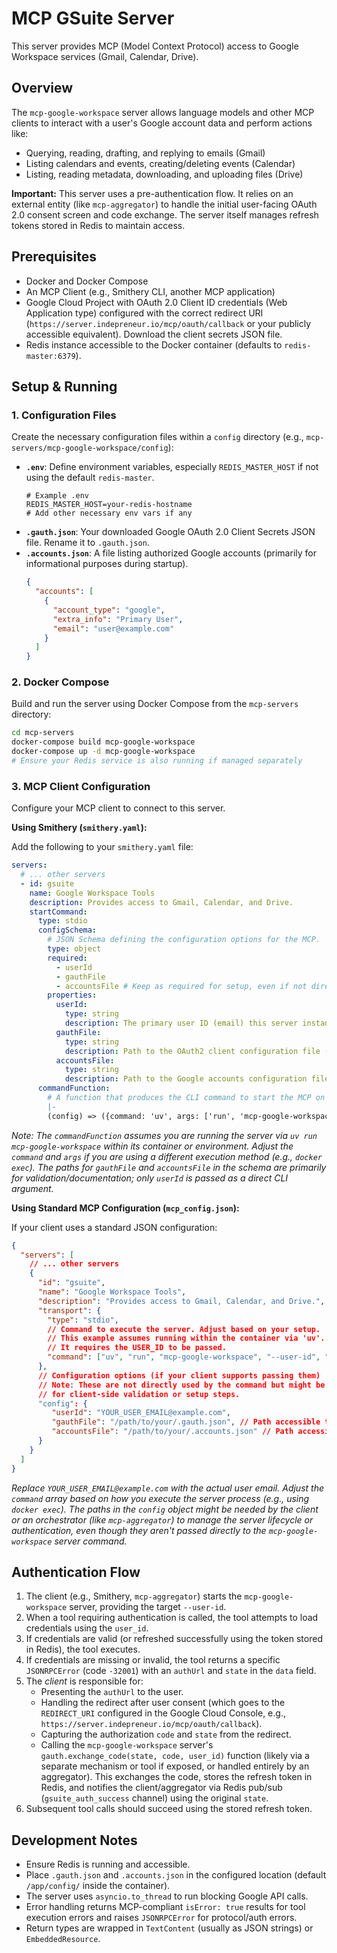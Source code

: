 # MCP GSuite Server

This server provides MCP (Model Context Protocol) access to Google Workspace services (Gmail, Calendar, Drive).

## Overview

The `mcp-google-workspace` server allows language models and other MCP clients to interact with a user's Google account data and perform actions like:

*   Querying, reading, drafting, and replying to emails (Gmail)
*   Listing calendars and events, creating/deleting events (Calendar)
*   Listing, reading metadata, downloading, and uploading files (Drive)

**Important:** This server uses a pre-authentication flow. It relies on an external entity (like `mcp-aggregator`) to handle the initial user-facing OAuth 2.0 consent screen and code exchange. The server itself manages refresh tokens stored in Redis to maintain access.

## Prerequisites

*   Docker and Docker Compose
*   An MCP Client (e.g., Smithery CLI, another MCP application)
*   Google Cloud Project with OAuth 2.0 Client ID credentials (Web Application type) configured with the correct redirect URI (`https://server.indepreneur.io/mcp/oauth/callback` or your publicly accessible equivalent). Download the client secrets JSON file.
*   Redis instance accessible to the Docker container (defaults to `redis-master:6379`).

## Setup & Running

### 1. Configuration Files

Create the necessary configuration files within a `config` directory (e.g., `mcp-servers/mcp-google-workspace/config`):

*   **`.env`**: Define environment variables, especially `REDIS_MASTER_HOST` if not using the default `redis-master`.
    ```env
    # Example .env
    REDIS_MASTER_HOST=your-redis-hostname
    # Add other necessary env vars if any
    ```
*   **`.gauth.json`**: Your downloaded Google OAuth 2.0 Client Secrets JSON file. Rename it to `.gauth.json`.
*   **`.accounts.json`**: A file listing authorized Google accounts (primarily for informational purposes during startup).
    ```json
    {
      "accounts": [
        {
          "account_type": "google",
          "extra_info": "Primary User",
          "email": "user@example.com"
        }
      ]
    }
    ```

### 2. Docker Compose

Build and run the server using Docker Compose from the `mcp-servers` directory:

```bash
cd mcp-servers
docker-compose build mcp-google-workspace
docker-compose up -d mcp-google-workspace
# Ensure your Redis service is also running if managed separately
```

### 3. MCP Client Configuration

Configure your MCP client to connect to this server.

**Using Smithery (`smithery.yaml`):**

Add the following to your `smithery.yaml` file:

```yaml
servers:
  # ... other servers
  - id: gsuite
    name: Google Workspace Tools
    description: Provides access to Gmail, Calendar, and Drive.
    startCommand:
      type: stdio
      configSchema:
        # JSON Schema defining the configuration options for the MCP.
        type: object
        required:
          - userId
          - gauthFile
          - accountsFile # Keep as required for setup, even if not direct CLI arg
        properties:
          userId:
            type: string
            description: The primary user ID (email) this server instance will handle.
          gauthFile:
            type: string
            description: Path to the OAuth2 client configuration file (e.g., /app/config/.gauth.json).
          accountsFile:
            type: string
            description: Path to the Google accounts configuration file (e.g., /app/config/.accounts.json).
      commandFunction:
        # A function that produces the CLI command to start the MCP on stdio.
        |-
        (config) => ({command: 'uv', args: ['run', 'mcp-google-workspace', '--user-id', config.userId]})

```
*Note: The `commandFunction` assumes you are running the server via `uv run mcp-google-workspace` within its container or environment. Adjust the `command` and `args` if you are using a different execution method (e.g., `docker exec`). The paths for `gauthFile` and `accountsFile` in the schema are primarily for validation/documentation; only `userId` is passed as a direct CLI argument.*

**Using Standard MCP Configuration (`mcp_config.json`):**

If your client uses a standard JSON configuration:

```json
{
  "servers": [
    // ... other servers
    {
      "id": "gsuite",
      "name": "Google Workspace Tools",
      "description": "Provides access to Gmail, Calendar, and Drive.",
      "transport": {
        "type": "stdio",
        // Command to execute the server. Adjust based on your setup.
        // This example assumes running within the container via 'uv'.
        // It requires the USER_ID to be passed.
        "command": ["uv", "run", "mcp-google-workspace", "--user-id", "YOUR_USER_EMAIL@example.com"]
      },
      // Configuration options (if your client supports passing them)
      // Note: These are not directly used by the command but might be needed
      // for client-side validation or setup steps.
      "config": {
         "userId": "YOUR_USER_EMAIL@example.com",
         "gauthFile": "/path/to/your/.gauth.json", // Path accessible to the client/orchestrator
         "accountsFile": "/path/to/your/.accounts.json" // Path accessible to the client/orchestrator
      }
    }
  ]
}
```
*Replace `YOUR_USER_EMAIL@example.com` with the actual user email.*
*Adjust the `command` array based on how you execute the server process (e.g., using `docker exec`).*
*The paths in the `config` object might be needed by the client or an orchestrator (like `mcp-aggregator`) to manage the server lifecycle or authentication, even though they aren't passed directly to the `mcp-google-workspace` server command.*

## Authentication Flow

1.  The client (e.g., Smithery, `mcp-aggregator`) starts the `mcp-google-workspace` server, providing the target `--user-id`.
2.  When a tool requiring authentication is called, the tool attempts to load credentials using the `user_id`.
3.  If credentials are valid (or refreshed successfully using the token stored in Redis), the tool executes.
4.  If credentials are missing or invalid, the tool returns a specific `JSONRPCError` (code `-32001`) with an `authUrl` and `state` in the `data` field.
5.  The *client* is responsible for:
    *   Presenting the `authUrl` to the user.
    *   Handling the redirect after user consent (which goes to the `REDIRECT_URI` configured in the Google Cloud Console, e.g., `https://server.indepreneur.io/mcp/oauth/callback`).
    *   Capturing the authorization `code` and `state` from the redirect.
    *   Calling the `mcp-google-workspace` server's `gauth.exchange_code(state, code, user_id)` function (likely via a separate mechanism or tool if exposed, or handled entirely by an aggregator). This exchanges the code, stores the refresh token in Redis, and notifies the client/aggregator via Redis pub/sub (`gsuite_auth_success` channel) using the original `state`.
6.  Subsequent tool calls should succeed using the stored refresh token.

## Development Notes

*   Ensure Redis is running and accessible.
*   Place `.gauth.json` and `.accounts.json` in the configured location (default `/app/config/` inside the container).
*   The server uses `asyncio.to_thread` to run blocking Google API calls.
*   Error handling returns MCP-compliant `isError: true` results for tool execution errors and raises `JSONRPCError` for protocol/auth errors.
*   Return types are wrapped in `TextContent` (usually as JSON strings) or `EmbeddedResource`.